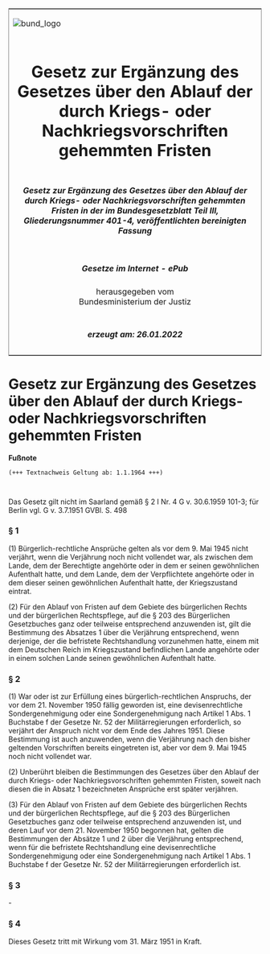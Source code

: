 <span id="DECKBLATT.html"></span>

<table border="0" frame="border" width="100%">

<tr valign="top">

<td align="left">

![bund\_logo](BfJ_2021_Web_de_de.gif)

</td>

<td align="right">

 

</td>

</tr>

<tr align="center" valign="middle">

<td colspan="2">

# Gesetz zur Ergänzung des Gesetzes über den Ablauf der durch Kriegs- oder Nachkriegsvorschriften gehemmten Fristen

</td>

</tr>

<tr align="center" valign="middle">

<td colspan="2">

##### Gesetz zur Ergänzung des Gesetzes über den Ablauf der durch Kriegs- oder Nachkriegsvorschriften gehemmten Fristen in der im Bundesgesetzblatt Teil III, Gliederungsnummer 401-4, veröffentlichten bereinigten Fassung

</td>

</tr>

<tr align="center" valign="middle">

<td colspan="2">

  
  

##### Gesetze im Internet - ePub  
  
herausgegeben vom  
Bundesministerium der Justiz

</td>

</tr>

<tr align="center" valign="bottom">

<td colspan="2">

  
  

##### erzeugt am: 26.01.2022

</td>

</tr>

</table>

<span id="BJNR002130951.html"></span>

# Gesetz zur Ergänzung des Gesetzes über den Ablauf der durch Kriegs- oder Nachkriegsvorschriften gehemmten Fristen

<div>

  
**Fußnote**

<div class="jnhtml">

<div>

<div class="jurAbsatz">

  

``` 
(+++ Textnachweis Geltung ab: 1.1.1964 +++)

 
```

Das Gesetz gilt nicht im Saarland gemäß § 2 I Nr. 4 G v. 30.6.1959
101-3; für Berlin vgl. G v. 3.7.1951 GVBl. S. 498

</div>

</div>

</div>

</div>

<span id="BJNR002130951BJNE000100303.html"></span>

### § 1  

<div>

<div class="jnhtml">

<div>

<div class="jurAbsatz">

(1) Bürgerlich-rechtliche Ansprüche gelten als vor dem 9. Mai 1945 nicht
verjährt, wenn die Verjährung noch nicht vollendet war, als zwischen dem
Lande, dem der Berechtigte angehörte oder in dem er seinen gewöhnlichen
Aufenthalt hatte, und dem Lande, dem der Verpflichtete angehörte oder in
dem dieser seinen gewöhnlichen Aufenthalt hatte, der Kriegszustand
eintrat.

</div>

<div class="jurAbsatz">

(2) Für den Ablauf von Fristen auf dem Gebiete des bürgerlichen Rechts
und der bürgerlichen Rechtspflege, auf die § 203 des Bürgerlichen
Gesetzbuches ganz oder teilweise entsprechend anzuwenden ist, gilt die
Bestimmung des Absatzes 1 über die Verjährung entsprechend, wenn
derjenige, der die befristete Rechtshandlung vorzunehmen hatte, einem
mit dem Deutschen Reich im Kriegszustand befindlichen Lande angehörte
oder in einem solchen Lande seinen gewöhnlichen Aufenthalt hatte.

</div>

</div>

</div>

</div>

<span id="BJNR002130951BJNE000200303.html"></span>

### § 2  

<div>

<div class="jnhtml">

<div>

<div class="jurAbsatz">

(1) War oder ist zur Erfüllung eines bürgerlich-rechtlichen Anspruchs,
der vor dem 21. November 1950 fällig geworden ist, eine
devisenrechtliche Sondergenehmigung oder eine Sondergenehmigung nach
Artikel 1 Abs. 1 Buchstabe f der Gesetze Nr. 52 der Militärregierungen
erforderlich, so verjährt der Anspruch nicht vor dem Ende des Jahres
1951. Diese Bestimmung ist auch anzuwenden, wenn die Verjährung nach den
bisher geltenden Vorschriften bereits eingetreten ist, aber vor dem 9.
Mai 1945 noch nicht vollendet war.

</div>

<div class="jurAbsatz">

(2) Unberührt bleiben die Bestimmungen des Gesetzes über den Ablauf der
durch Kriegs- oder Nachkriegsvorschriften gehemmten Fristen, soweit nach
diesen die in Absatz 1 bezeichneten Ansprüche erst später verjähren.

</div>

<div class="jurAbsatz">

(3) Für den Ablauf von Fristen auf dem Gebiete des bürgerlichen Rechts
und der bürgerlichen Rechtspflege, auf die § 203 des Bürgerlichen
Gesetzbuches ganz oder teilweise entsprechend anzuwenden ist, und deren
Lauf vor dem 21. November 1950 begonnen hat, gelten die Bestimmungen der
Absätze 1 und 2 über die Verjährung entsprechend, wenn für die
befristete Rechtshandlung eine devisenrechtliche Sondergenehmigung oder
eine Sondergenehmigung nach Artikel 1 Abs. 1 Buchstabe f der Gesetze Nr.
52 der Militärregierungen erforderlich ist.

</div>

</div>

</div>

</div>

<span id="BJNR002130951BJNE000300303.html"></span>

### § 3  

<div>

<div class="jnhtml">

<div>

<div class="jurAbsatz">

\-

</div>

</div>

</div>

</div>

<span id="BJNR002130951BJNE000400303.html"></span>

### § 4  

<div>

<div class="jnhtml">

<div>

<div class="jurAbsatz">

Dieses Gesetz tritt mit Wirkung vom 31. März 1951 in Kraft.

</div>

</div>

</div>

</div>
